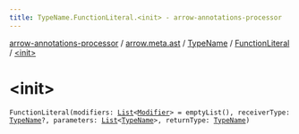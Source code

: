```yaml
---
title: TypeName.FunctionLiteral.<init> - arrow-annotations-processor
---
```


[arrow-annotations-processor](../../../index.html) / [arrow.meta.ast](../../index.html) / [TypeName](../index.html) / [FunctionLiteral](index.html) / [&lt;init&gt;](./-init-.html)

# &lt;init&gt;

`FunctionLiteral(modifiers: `[`List`](https://kotlinlang.org/api/latest/jvm/stdlib/kotlin.collections/-list/index.html)`<`[`Modifier`](../../-modifier/index.html)`> = emptyList(), receiverType: `[`TypeName`](../index.html)`?, parameters: `[`List`](https://kotlinlang.org/api/latest/jvm/stdlib/kotlin.collections/-list/index.html)`<`[`TypeName`](../index.html)`>, returnType: `[`TypeName`](../index.html)`)`
